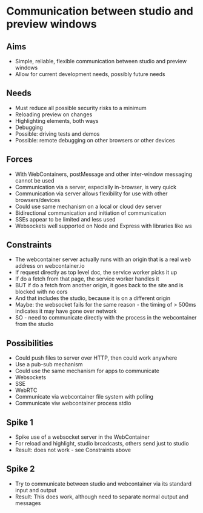 Communication between studio and preview windows
================================================

Aims
----

- Simple, reliable, flexible communication between studio and preview windows
- Allow for current development needs, possibly future needs

Needs
-----

- Must reduce all possible security risks to a minimum
- Reloading preview on changes
- Highlighting elements, both ways
- Debugging
- Possible: driving tests and demos
- Possible: remote debugging on other browsers or other devices

Forces
------

- With WebContainers, postMessage and other inter-window messaging cannot be used
- Communication via a server, especially in-browser, is very quick
- Communication via server allows flexibility for use with other browsers/devices
- Could use same mechanism on a local or cloud dev server
- Bidirectional communication and initiation of communication
- SSEs appear to be limited and less used
- Websockets well supported on Node and Express with libraries like ws

Constraints
-----------
- The webcontainer server actually runs with an origin that is a real web address on webcontainer.io
- If request directly as top level doc, the service worker picks it up
- If do a fetch from that page, the service worker handles it
- BUT if do a fetch from another origin, it goes back to the site and is blocked with no cors
- And that includes the studio, because it is on a different origin
- Maybe: the websocket fails for the same reason - the timing of > 500ms indicates it may have gone over network
- SO - need to communicate directly with the process in the webcontainer from the studio

Possibilities
-------------

- Could push files to server over HTTP, then could work anywhere
- Use a pub-sub mechanism
- Could use the same mechanism for apps to communicate
- Websockets
- SSE
- WebRTC
- Communicate via webcontainer file system with polling
- Communicate viw webcontainer process stdio

Spike 1
----------

- Spike use of a websocket server in the WebContainer
- For reload and highlight, studio broadcasts, others send just to studio
- Result: does not work - see Constraints above

Spike 2
-------

- Try to communicate between studio and webcontainer via its standard input and output
- Result: This does work, although need to separate normal output and messages

